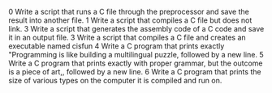 0 Write a script that runs a C file through the preprocessor and save the result into another file.
1 Write a script that compiles a C file but does not link.
3 Write a script that generates the assembly code of a C code and save it in an output file.
3 Write a script that compiles a C file and creates an executable named cisfun
4 Write a C program that prints exactly "Programming is like building a multilingual puzzle, followed by a new line.
5 Write a C program that prints exactly with proper grammar, but the outcome is a piece of art,, followed by a new line.
6 Write a C program that prints the size of various types on the computer it is compiled and run on.

